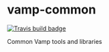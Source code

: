 # vamp-common 

[![Travis build badge](https://travis-ci.org/magneticio/vamp-common.svg?branch=master)](https://travis-ci.org/magneticio/vamp-common)

Common Vamp tools and libraries
